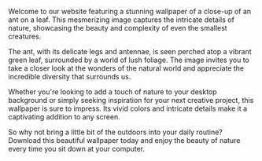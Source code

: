 <!--
Write me content for website with wallpaper "A close-up of an ant on a leaf"
-->

<!--font:"Open Sans"-->

Welcome to our website featuring a stunning wallpaper of a close-up of an ant on a leaf. This mesmerizing image captures the intricate details of nature, showcasing the beauty and complexity of even the smallest creatures.

The ant, with its delicate legs and antennae, is seen perched atop a vibrant green leaf, surrounded by a world of lush foliage. The image invites you to take a closer look at the wonders of the natural world and appreciate the incredible diversity that surrounds us.

Whether you're looking to add a touch of nature to your desktop background or simply seeking inspiration for your next creative project, this wallpaper is sure to impress. Its vivid colors and intricate details make it a captivating addition to any screen.

So why not bring a little bit of the outdoors into your daily routine? Download this beautiful wallpaper today and enjoy the beauty of nature every time you sit down at your computer.
